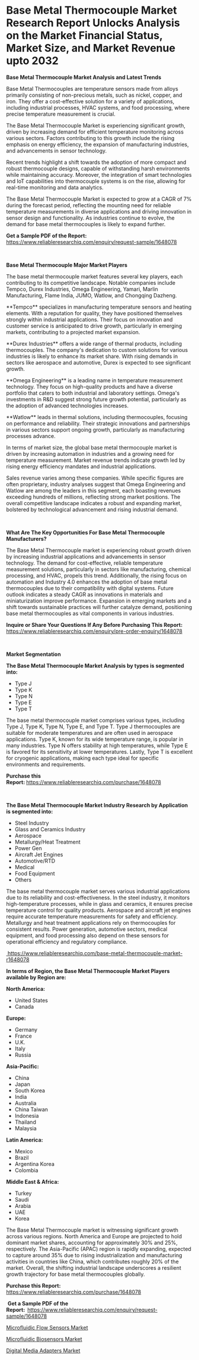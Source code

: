 <p><h1>Base Metal Thermocouple Market Research Report Unlocks Analysis on the Market Financial Status, Market Size, and Market Revenue upto 2032</h1></p><p><strong>Base Metal Thermocouple Market Analysis and Latest Trends</strong></p>
<p><p>Base Metal Thermocouples are temperature sensors made from alloys primarily consisting of non-precious metals, such as nickel, copper, and iron. They offer a cost-effective solution for a variety of applications, including industrial processes, HVAC systems, and food processing, where precise temperature measurement is crucial.</p><p>The Base Metal Thermocouple Market is experiencing significant growth, driven by increasing demand for efficient temperature monitoring across various sectors. Factors contributing to this growth include the rising emphasis on energy efficiency, the expansion of manufacturing industries, and advancements in sensor technology. </p><p>Recent trends highlight a shift towards the adoption of more compact and robust thermocouple designs, capable of withstanding harsh environments while maintaining accuracy. Moreover, the integration of smart technologies and IoT capabilities into thermocouple systems is on the rise, allowing for real-time monitoring and data analytics.</p><p>The Base Metal Thermocouple Market is expected to grow at a CAGR of 7% during the forecast period, reflecting the mounting need for reliable temperature measurements in diverse applications and driving innovation in sensor design and functionality. As industries continue to evolve, the demand for base metal thermocouples is likely to expand further.</p></p>
<p><strong>Get a Sample PDF of the Report:&nbsp;</strong> <a href="https://www.reliableresearchiq.com/enquiry/request-sample/1648078?utm_campaign=973&utm_medium=2&utm_source=Github&utm_content=ia&utm_term=11022025&utm_id=base-metal-thermocouple">https://www.reliableresearchiq.com/enquiry/request-sample/1648078</a></p>
<p>&nbsp;</p>
<p><strong>Base Metal Thermocouple Major Market Players</strong></p>
<p><p>The base metal thermocouple market features several key players, each contributing to its competitive landscape. Notable companies include Tempco, Durex Industries, Omega Engineering, Yamari, Marlin Manufacturing, Flame India, JUMO, Watlow, and Chongqing Dazheng.</p><p>**Tempco** specializes in manufacturing temperature sensors and heating elements. With a reputation for quality, they have positioned themselves strongly within industrial applications. Their focus on innovation and customer service is anticipated to drive growth, particularly in emerging markets, contributing to a projected market expansion.</p><p>**Durex Industries** offers a wide range of thermal products, including thermocouples. The company's dedication to custom solutions for various industries is likely to enhance its market share. With rising demands in sectors like aerospace and automotive, Durex is expected to see significant growth.</p><p>**Omega Engineering** is a leading name in temperature measurement technology. They focus on high-quality products and have a diverse portfolio that caters to both industrial and laboratory settings. Omega's investments in R&D suggest strong future growth potential, particularly as the adoption of advanced technologies increases.</p><p>**Watlow** leads in thermal solutions, including thermocouples, focusing on performance and reliability. Their strategic innovations and partnerships in various sectors support ongoing growth, particularly as manufacturing processes advance.</p><p>In terms of market size, the global base metal thermocouple market is driven by increasing automation in industries and a growing need for temperature measurement. Market revenue trends indicate growth led by rising energy efficiency mandates and industrial applications.</p><p>Sales revenue varies among these companies. While specific figures are often proprietary, industry analyses suggest that Omega Engineering and Watlow are among the leaders in this segment, each boasting revenues exceeding hundreds of millions, reflecting strong market positions. The overall competitive landscape indicates a robust and expanding market, bolstered by technological advancement and rising industrial demand.</p></p>
<p>&nbsp;</p>
<p><strong>What Are The Key Opportunities For Base Metal Thermocouple Manufacturers?</strong></p>
<p><p>The Base Metal Thermocouple market is experiencing robust growth driven by increasing industrial applications and advancements in sensor technology. The demand for cost-effective, reliable temperature measurement solutions, particularly in sectors like manufacturing, chemical processing, and HVAC, propels this trend. Additionally, the rising focus on automation and Industry 4.0 enhances the adoption of base metal thermocouples due to their compatibility with digital systems. Future outlook indicates a steady CAGR as innovations in materials and miniaturization improve performance. Expansion in emerging markets and a shift towards sustainable practices will further catalyze demand, positioning base metal thermocouples as vital components in various industries.</p></p>
<p><strong>Inquire or Share Your Questions If Any Before Purchasing This Report:</strong> <a href="https://www.reliableresearchiq.com/enquiry/pre-order-enquiry/1648078?utm_campaign=973&utm_medium=2&utm_source=Github&utm_content=ia&utm_term=11022025&utm_id=base-metal-thermocouple">https://www.reliableresearchiq.com/enquiry/pre-order-enquiry/1648078</a></p>
<p>&nbsp;</p>
<p><strong>Market Segmentation</strong></p>
<p><strong>The Base Metal Thermocouple Market Analysis by types is segmented into:</strong></p>
<p><ul><li>Type J</li><li>Type K</li><li>Type N</li><li>Type E</li><li>Type T</li></ul></p>
<p><p>The base metal thermocouple market comprises various types, including Type J, Type K, Type N, Type E, and Type T. Type J thermocouples are suitable for moderate temperatures and are often used in aerospace applications. Type K, known for its wide temperature range, is popular in many industries. Type N offers stability at high temperatures, while Type E is favored for its sensitivity at lower temperatures. Lastly, Type T is excellent for cryogenic applications, making each type ideal for specific environments and requirements.</p></p>
<p><strong>Purchase this Report:&nbsp;</strong><a href="https://www.reliableresearchiq.com/purchase/1648078?utm_campaign=973&utm_medium=2&utm_source=Github&utm_content=ia&utm_term=11022025&utm_id=base-metal-thermocouple">https://www.reliableresearchiq.com/purchase/1648078</a></p>
<p>&nbsp;</p>
<p><strong>The Base Metal Thermocouple Market Industry Research by Application is segmented into:</strong></p>
<p><ul><li>Steel Industry</li><li>Glass and Ceramics Industry</li><li>Aerospace</li><li>Metallurgy/Heat Treatment</li><li>Power Gen</li><li>Aircraft Jet Engines</li><li>Automotive/RTD</li><li>Medical</li><li>Food Equipment</li><li>Others</li></ul></p>
<p><p>The base metal thermocouple market serves various industrial applications due to its reliability and cost-effectiveness. In the steel industry, it monitors high-temperature processes, while in glass and ceramics, it ensures precise temperature control for quality products. Aerospace and aircraft jet engines require accurate temperature measurements for safety and efficiency. Metallurgy and heat treatment applications rely on thermocouples for consistent results. Power generation, automotive sectors, medical equipment, and food processing also depend on these sensors for operational efficiency and regulatory compliance.</p></p>
<p><a href="https://www.reliableresearchiq.com/base-metal-thermocouple-market-r1648078?utm_campaign=973&utm_medium=2&utm_source=Github&utm_content=ia&utm_term=11022025&utm_id=base-metal-thermocouple">&nbsp;https://www.reliableresearchiq.com/base-metal-thermocouple-market-r1648078</a></p>
<p><strong>In terms of Region, the Base Metal Thermocouple Market Players available by Region are:</strong></p>
<p>
    <p> <strong> North America: </strong>
        <ul>
            <li>United States</li>
            <li>Canada</li>
        </ul>
        </p> 
    <p> <strong> Europe: </strong>
        <ul>
            <li>Germany</li>
            <li>France</li>
            <li>U.K.</li>
            <li>Italy</li>
            <li>Russia</li>
        </ul>
        </p> 
    <p> <strong> Asia-Pacific: </strong>
        <ul>
            <li>China</li>
            <li>Japan</li>
            <li>South Korea</li>
            <li>India</li>
            <li>Australia</li>
            <li>China Taiwan</li>
            <li>Indonesia</li>
            <li>Thailand</li>
            <li>Malaysia</li>
        </ul>
        </p> 
    <p> <strong> Latin America: </strong>
        <ul>
            <li>Mexico</li>
            <li>Brazil</li>
            <li>Argentina Korea</li>
            <li>Colombia</li>
        </ul>
        </p> 
    <p> <strong> Middle East & Africa: </strong>
        <ul>
            <li>Turkey</li>
            <li>Saudi</li>
            <li>Arabia</li>
            <li>UAE</li>
            <li>Korea</li>
        </ul>
    </p>
    </p>
<p><p>The Base Metal Thermocouple market is witnessing significant growth across various regions. North America and Europe are projected to hold dominant market shares, accounting for approximately 30% and 25%, respectively. The Asia-Pacific (APAC) region is rapidly expanding, expected to capture around 35% due to rising industrialization and manufacturing activities in countries like China, which contributes roughly 20% of the market. Overall, the shifting industrial landscape underscores a resilient growth trajectory for base metal thermocouples globally.</p></p>
<p><strong>Purchase this Report: </strong><a href="https://www.reliableresearchiq.com/purchase/1648078?utm_campaign=973&utm_medium=2&utm_source=Github&utm_content=ia&utm_term=11022025&utm_id=base-metal-thermocouple">https://www.reliableresearchiq.com/purchase/1648078</a></p>
<p>&nbsp;<strong>Get a Sample PDF of the Report:&nbsp;&nbsp;</strong><a href="https://www.reliableresearchiq.com/enquiry/request-sample/1648078?utm_campaign=973&utm_medium=2&utm_source=Github&utm_content=ia&utm_term=11022025&utm_id=base-metal-thermocouple">https://www.reliableresearchiq.com/enquiry/request-sample/1648078</a></p>
<p><strong></strong></p>
<p><p><a href="https://github.com/aabidsneenwr/Market-Research-Report-List-1/blob/main/microfluidic-flow-sensors-market.md?utm_campaign=973&utm_medium=2&utm_source=Github&utm_content=ia&utm_term=11022025&utm_id=base-metal-thermocouple">Microfluidic Flow Sensors Market</a></p><p><a href="https://github.com/yoshih12/Market-Research-Report-List-4/blob/main/microfluidic-biosensors-market.md?utm_campaign=973&utm_medium=2&utm_source=Github&utm_content=ia&utm_term=11022025&utm_id=base-metal-thermocouple">Microfluidic Biosensors Market</a></p><p><a href="https://github.com/ryanbell8967/Market-Research-Report-List-1/blob/main/digital-media-adapters-market.md?utm_campaign=973&utm_medium=2&utm_source=Github&utm_content=ia&utm_term=11022025&utm_id=base-metal-thermocouple">Digital Media Adapters Market</a></p></p>